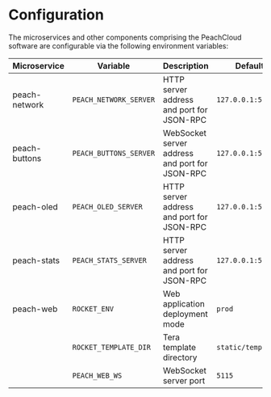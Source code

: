 # Configuration

The microservices and other components comprising the PeachCloud software are configurable via the following environment variables:

| Microservice | Variable | Description | Default |
| --- | --- | --- | --- |
| peach-network | `PEACH_NETWORK_SERVER` | HTTP server address and port for JSON-RPC | `127.0.0.1:5110` |
| peach-buttons | `PEACH_BUTTONS_SERVER` | WebSocket server address and port for JSON-RPC | `127.0.0.1:5111` |
| peach-oled | `PEACH_OLED_SERVER` | HTTP server address and port for JSON-RPC | `127.0.0.1:5112` |
| peach-stats | `PEACH_STATS_SERVER` | HTTP server address and port for JSON-RPC | `127.0.0.1:5113` |
| peach-web | `ROCKET_ENV` | Web application deployment mode | `prod` |
|   | `ROCKET_TEMPLATE_DIR` | Tera template directory | `static/templates` |
|   | `PEACH_WEB_WS` | WebSocket server port | `5115` |
